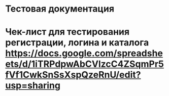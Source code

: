 # Тестовая документация
# Чек-лист для тестирования регистрации, логина и каталога https://docs.google.com/spreadsheets/d/1iTRPdpwAbCVlzcC4ZSqmPr5fVf1CwkSnSsXspQzeRnU/edit?usp=sharing
